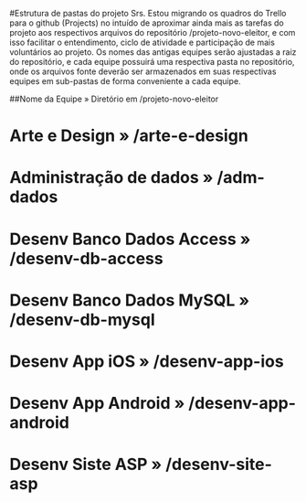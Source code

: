 #Estrutura de pastas do projeto
Srs. 
Estou migrando os quadros do Trello para o github (Projects) no intuído de aproximar ainda mais as tarefas do projeto aos respectivos arquivos do repositório /projeto-novo-eleitor, e com isso facilitar o entendimento, ciclo de atividade e participação de mais voluntários ao projeto.
Os nomes das antigas equipes serão ajustadas a raiz do repositório, e cada equipe possuirá uma respectiva pasta no repositório, onde os arquivos fonte deverão ser armazenados em suas respectivas equipes em sub-pastas de forma conveniente a cada equipe.

##Nome da Equipe  »  Diretório em /projeto-novo-eleitor

# Arte e Design » /arte-e-design
# Administração de dados » /adm-dados
# Desenv Banco Dados Access » /desenv-db-access
# Desenv Banco Dados MySQL » /desenv-db-mysql
# Desenv App iOS » /desenv-app-ios
# Desenv App Android » /desenv-app-android
# Desenv Siste ASP » /desenv-site-asp

